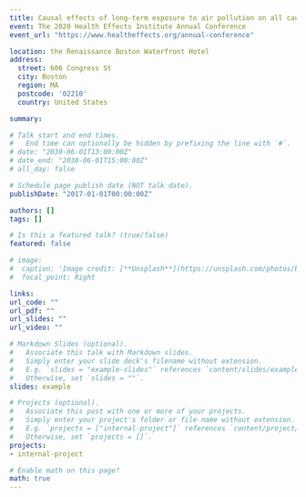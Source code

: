 ```yaml
---
title: Causal effects of long-term exposure to air pollution on all cause mortality
event: The 2020 Health Effects Institute Annual Conference
event_url: "https://www.healtheffects.org/annual-conference"

location: the Renaissance Boston Waterfront Hotel
address:
  street: 606 Congress St
  city: Boston
  region: MA
  postcode: '02210'
  country: United States

summary: 

# Talk start and end times.
#   End time can optionally be hidden by prefixing the line with `#`.
# date: "2030-06-01T13:00:00Z"
# date_end: "2030-06-01T15:00:00Z"
# all_day: false

# Schedule page publish date (NOT talk date).
publishDate: "2017-01-01T00:00:00Z"

authors: []
tags: []

# Is this a featured talk? (true/false)
featured: false

# image:
#  caption: 'Image credit: [**Unsplash**](https://unsplash.com/photos/bzdhc5b3Bxs)'
#  focal_point: Right

links:
url_code: ""
url_pdf: ""
url_slides: ""
url_video: ""

# Markdown Slides (optional).
#   Associate this talk with Markdown slides.
#   Simply enter your slide deck's filename without extension.
#   E.g. `slides = "example-slides"` references `content/slides/example-slides.md`.
#   Otherwise, set `slides = ""`.
slides: example

# Projects (optional).
#   Associate this post with one or more of your projects.
#   Simply enter your project's folder or file name without extension.
#   E.g. `projects = ["internal-project"]` references `content/project/deep-learning/index.md`.
#   Otherwise, set `projects = []`.
projects:
- internal-project

# Enable math on this page?
math: true
---
```

